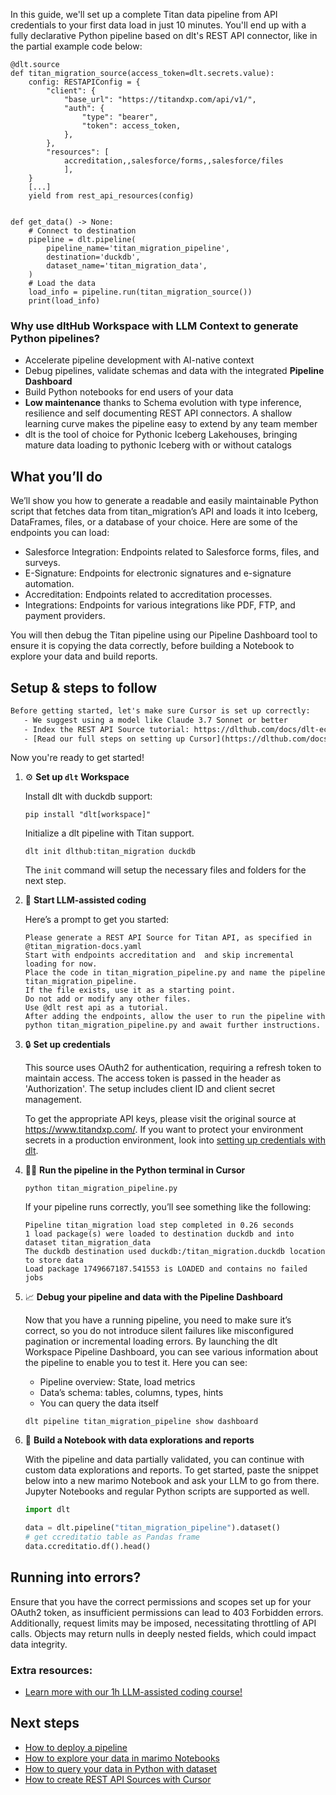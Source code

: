 In this guide, we'll set up a complete Titan data pipeline from API credentials to your first data load in just 10 minutes. You'll end up with a fully declarative Python pipeline based on dlt's REST API connector, like in the partial example code below:

```python-outcome
@dlt.source
def titan_migration_source(access_token=dlt.secrets.value):
    config: RESTAPIConfig = {
        "client": {
            "base_url": "https://titandxp.com/api/v1/",
            "auth": {
                "type": "bearer",
                "token": access_token,
            },
        },
        "resources": [
            accreditation,,salesforce/forms,,salesforce/files
            ],
    }
    [...]
    yield from rest_api_resources(config)


def get_data() -> None:
    # Connect to destination
    pipeline = dlt.pipeline(
        pipeline_name='titan_migration_pipeline',
        destination='duckdb',
        dataset_name='titan_migration_data', 
    )
    # Load the data
    load_info = pipeline.run(titan_migration_source())
    print(load_info) 
```

### Why use dltHub Workspace with LLM Context to generate Python pipelines?

- Accelerate pipeline development with AI-native context
- Debug pipelines, validate schemas and data with the integrated **Pipeline Dashboard**
- Build Python notebooks for end users of your data
- **Low maintenance** thanks to Schema evolution with type inference, resilience and self documenting REST API connectors. A shallow learning curve makes the pipeline easy to extend by any team member
- dlt is the tool of choice for Pythonic Iceberg Lakehouses, bringing mature data loading to pythonic Iceberg with or without catalogs

## What you’ll do

We’ll show you how to generate a readable and easily maintainable Python script that fetches data from titan_migration’s API and loads it into Iceberg, DataFrames, files, or a database of your choice. Here are some of the endpoints you can load:

- Salesforce Integration: Endpoints related to Salesforce forms, files, and surveys.
- E-Signature: Endpoints for electronic signatures and e-signature automation.
- Accreditation: Endpoints related to accreditation processes.
- Integrations: Endpoints for various integrations like PDF, FTP, and payment providers.

You will then debug the Titan pipeline using our Pipeline Dashboard tool to ensure it is copying the data correctly, before building a Notebook to explore your data and build reports.

## Setup & steps to follow

```default
Before getting started, let's make sure Cursor is set up correctly:
   - We suggest using a model like Claude 3.7 Sonnet or better
   - Index the REST API Source tutorial: https://dlthub.com/docs/dlt-ecosystem/verified-sources/rest_api/ and add it to context as **@dlt rest api**
   - [Read our full steps on setting up Cursor](https://dlthub.com/docs/dlt-ecosystem/llm-tooling/cursor-restapi#23-configuring-cursor-with-documentation)
```

Now you're ready to get started!

1. ⚙️ **Set up `dlt` Workspace**
    
    Install dlt with duckdb support:
    ```shell
    pip install "dlt[workspace]"
    ```

    Initialize a dlt pipeline with Titan support.
    ```shell
    dlt init dlthub:titan_migration duckdb
    ```

    The `init` command will setup the necessary files and folders for the next step.
    
2. 🤠 **Start LLM-assisted coding**
    
    Here’s a prompt to get you started:
    
    ```prompt
    Please generate a REST API Source for Titan API, as specified in @titan_migration-docs.yaml 
    Start with endpoints accreditation and  and skip incremental loading for now. 
    Place the code in titan_migration_pipeline.py and name the pipeline titan_migration_pipeline. 
    If the file exists, use it as a starting point. 
    Do not add or modify any other files. 
    Use @dlt rest api as a tutorial. 
    After adding the endpoints, allow the user to run the pipeline with python titan_migration_pipeline.py and await further instructions.
    ```

    
3. 🔒 **Set up credentials** 
    
    This source uses OAuth2 for authentication, requiring a refresh token to maintain access. The access token is passed in the header as 'Authorization'. The setup includes client ID and client secret management.
    
    To get the appropriate API keys, please visit the original source at https://www.titandxp.com/.
    If you want to protect your environment secrets in a production environment, look into [setting up credentials with dlt](https://dlthub.com/docs/walkthroughs/add_credentials).
    
4. 🏃‍♀️ **Run the pipeline in the Python terminal in Cursor**
    
    ```shell
    python titan_migration_pipeline.py
    ```
    
    If your pipeline runs correctly, you’ll see something like the following:
    
    ```shell
    Pipeline titan_migration load step completed in 0.26 seconds
    1 load package(s) were loaded to destination duckdb and into dataset titan_migration_data
    The duckdb destination used duckdb:/titan_migration.duckdb location to store data
    Load package 1749667187.541553 is LOADED and contains no failed jobs
    ```
    
5. 📈 **Debug your pipeline and data with the Pipeline Dashboard**

    Now that you have a running pipeline, you need to make sure it’s correct, so you do not introduce silent failures like misconfigured pagination or incremental loading errors. By launching the dlt Workspace Pipeline Dashboard, you can see various information about the pipeline to enable you to test it. Here you can see:
    - Pipeline overview: State, load metrics
    - Data’s schema: tables, columns, types, hints
    - You can query the data itself
    
    ```shell
    dlt pipeline titan_migration_pipeline show dashboard
    ```
    
6. 🐍 **Build a Notebook with data explorations and reports**

    With the pipeline and data partially validated, you can continue with custom data explorations and reports. To get started, paste the snippet below into a new marimo Notebook and ask your LLM to go from there. Jupyter Notebooks and regular Python scripts are supported as well.

    
    ```python
    import dlt

   data = dlt.pipeline("titan_migration_pipeline").dataset()
   # get ccreditatio table as Pandas frame
   data.ccreditatio.df().head()
    ```

## Running into errors?

Ensure that you have the correct permissions and scopes set up for your OAuth2 token, as insufficient permissions can lead to 403 Forbidden errors. Additionally, request limits may be imposed, necessitating throttling of API calls. Objects may return nulls in deeply nested fields, which could impact data integrity.

### Extra resources:

- [Learn more with our 1h LLM-assisted coding course!](https://www.youtube.com/watch?v=GGid70rnJuM)

## Next steps

- [How to deploy a pipeline](https://dlthub.com/docs/walkthroughs/deploy-a-pipeline)
- [How to explore your data in marimo Notebooks](https://dlthub.com/docs/general-usage/dataset-access/marimo)
- [How to query your data in Python with dataset](https://dlthub.com/docs/general-usage/dataset-access/dataset)
- [How to create REST API Sources with Cursor](https://dlthub.com/docs/dlt-ecosystem/llm-tooling/cursor-restapi)
